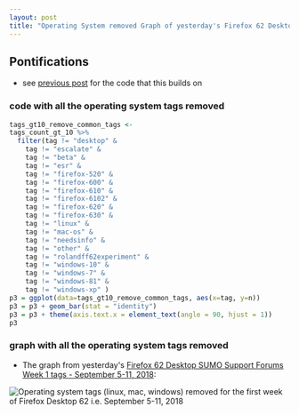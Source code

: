 ```yaml
---
layout: post
title: "Operating System removed Graph of yesterday's Firefox 62 Desktop SUMO Support Forums Week 1 tags - September 5-11, 2018"
---
```


## Pontifications

* see [previous post](http://rolandtanglao.com/2018/09/17/p1-the-graph-firefox62-sumo-support-forum-tags-week1/) for the code that this builds on 

### code with all the operating system tags removed 

```r
tags_gt10_remove_common_tags <-
tags_count_gt_10 %>%
  filter(tag != "desktop" &
    tag != "escalate" &
    tag != "beta" &
    tag != "esr" &
    tag != "firefox-520" &
    tag != "firefox-600" &
    tag != "firefox-610" &
    tag != "firefox-6102" &
    tag != "firefox-620" &
    tag != "firefox-630" &
    tag != "linux" &
    tag != "mac-os" &
    tag != "needsinfo" &
    tag != "other" &
    tag != "rolandff62experiment" &
    tag != "windows-10" &
    tag != "windows-7" &
    tag != "windows-81" &
    tag != "windows-xp" )
p3 = ggplot(data=tags_gt10_remove_common_tags, aes(x=tag, y=n))
p3 = p3 + geom_bar(stat = "identity")
p3 = p3 + theme(axis.text.x = element_text(angle = 90, hjust = 1))
p3
```

### graph with all the operating system tags removed

* The graph from yesterday's [Firefox 62 Desktop SUMO Support Forums Week 1 tags - September 5-11, 2018](http://rolandtanglao.com/2018/09/16/p1-firefox62-sumo-support-forum-tags-week1/):

![Operating system tags (linux, mac, windows) removed for the first week of Firefox Desktop 62 i.e. September 5-11, 2018](https://github.com/rtanglao/rt-kitsune-api/raw/master/FF62_WEEK1/linux-removed-Operating%20System%20tags%20removed%20for%20the%20first%20week%20of%20Firefox%20Desktop%2062%20i.e.%20September%205-11Rplot02.png)